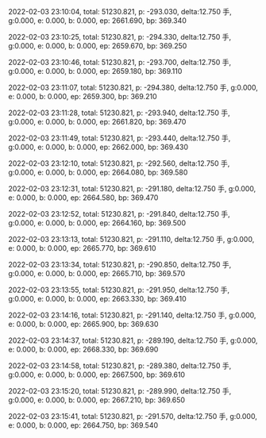 2022-02-03 23:10:04, total: 51230.821, p: -293.030, delta:12.750 手, g:0.000, e: 0.000, b: 0.000, ep: 2661.690, bp: 369.340

2022-02-03 23:10:25, total: 51230.821, p: -294.330, delta:12.750 手, g:0.000, e: 0.000, b: 0.000, ep: 2659.670, bp: 369.250

2022-02-03 23:10:46, total: 51230.821, p: -293.700, delta:12.750 手, g:0.000, e: 0.000, b: 0.000, ep: 2659.180, bp: 369.110

2022-02-03 23:11:07, total: 51230.821, p: -294.380, delta:12.750 手, g:0.000, e: 0.000, b: 0.000, ep: 2659.300, bp: 369.210

2022-02-03 23:11:28, total: 51230.821, p: -293.940, delta:12.750 手, g:0.000, e: 0.000, b: 0.000, ep: 2661.820, bp: 369.470

2022-02-03 23:11:49, total: 51230.821, p: -293.440, delta:12.750 手, g:0.000, e: 0.000, b: 0.000, ep: 2662.000, bp: 369.430

2022-02-03 23:12:10, total: 51230.821, p: -292.560, delta:12.750 手, g:0.000, e: 0.000, b: 0.000, ep: 2664.080, bp: 369.580

2022-02-03 23:12:31, total: 51230.821, p: -291.180, delta:12.750 手, g:0.000, e: 0.000, b: 0.000, ep: 2664.580, bp: 369.470

2022-02-03 23:12:52, total: 51230.821, p: -291.840, delta:12.750 手, g:0.000, e: 0.000, b: 0.000, ep: 2664.160, bp: 369.500

2022-02-03 23:13:13, total: 51230.821, p: -291.110, delta:12.750 手, g:0.000, e: 0.000, b: 0.000, ep: 2665.770, bp: 369.610

2022-02-03 23:13:34, total: 51230.821, p: -290.850, delta:12.750 手, g:0.000, e: 0.000, b: 0.000, ep: 2665.710, bp: 369.570

2022-02-03 23:13:55, total: 51230.821, p: -291.950, delta:12.750 手, g:0.000, e: 0.000, b: 0.000, ep: 2663.330, bp: 369.410

2022-02-03 23:14:16, total: 51230.821, p: -291.140, delta:12.750 手, g:0.000, e: 0.000, b: 0.000, ep: 2665.900, bp: 369.630

2022-02-03 23:14:37, total: 51230.821, p: -289.190, delta:12.750 手, g:0.000, e: 0.000, b: 0.000, ep: 2668.330, bp: 369.690

2022-02-03 23:14:58, total: 51230.821, p: -289.380, delta:12.750 手, g:0.000, e: 0.000, b: 0.000, ep: 2667.500, bp: 369.610

2022-02-03 23:15:20, total: 51230.821, p: -289.990, delta:12.750 手, g:0.000, e: 0.000, b: 0.000, ep: 2667.210, bp: 369.650

2022-02-03 23:15:41, total: 51230.821, p: -291.570, delta:12.750 手, g:0.000, e: 0.000, b: 0.000, ep: 2664.750, bp: 369.540